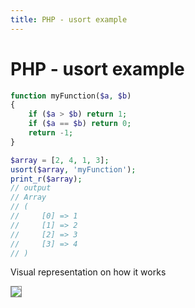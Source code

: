 ```yaml
---
title: PHP - usort example
---
```


<h1 class="header">PHP - usort example</h1>


```php
function myFunction($a, $b)
{
    if ($a > $b) return 1;
    if ($a == $b) return 0;
    return -1;
}

$array = [2, 4, 1, 3];
usort($array, 'myFunction');
print_r($array);
// output
// Array
// (
//     [0] => 1
//     [1] => 2
//     [2] => 3
//     [3] => 4
// )
```

Visual representation on how it works
<div>
    <img src="{{ site.baseurl }}/images/php_usort.gif" style="border: 1px solid #888">
</div>